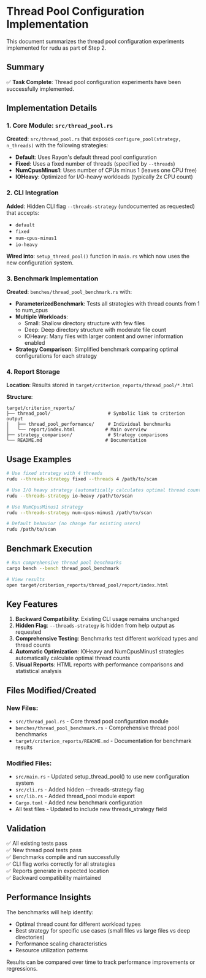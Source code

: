 # Thread Pool Configuration Implementation

This document summarizes the thread pool configuration experiments implemented for rudu as part of Step 2.

## Summary

✅ **Task Complete**: Thread pool configuration experiments have been successfully implemented.

## Implementation Details

### 1. Core Module: `src/thread_pool.rs`

**Created**: `src/thread_pool.rs` that exposes `configure_pool(strategy, n_threads)` with the following strategies:

- **Default**: Uses Rayon's default thread pool configuration
- **Fixed**: Uses a fixed number of threads (specified by `--threads`)
- **NumCpusMinus1**: Uses number of CPUs minus 1 (leaves one CPU free)
- **IOHeavy**: Optimized for I/O-heavy workloads (typically 2x CPU count)

### 2. CLI Integration

**Added**: Hidden CLI flag `--threads-strategy` (undocumented as requested) that accepts:
- `default`
- `fixed`
- `num-cpus-minus1` 
- `io-heavy`

**Wired into**: `setup_thread_pool()` function in `main.rs` which now uses the new configuration system.

### 3. Benchmark Implementation

**Created**: `benches/thread_pool_benchmark.rs` with:

- **ParameterizedBenchmark**: Tests all strategies with thread counts from 1 to num_cpus
- **Multiple Workloads**: 
  - Small: Shallow directory structure with few files
  - Deep: Deep directory structure with moderate file count  
  - IOHeavy: Many files with larger content and owner information enabled
- **Strategy Comparison**: Simplified benchmark comparing optimal configurations for each strategy

### 4. Report Storage

**Location**: Results stored in `target/criterion_reports/thread_pool/*.html`

**Structure**:
```
target/criterion_reports/
├── thread_pool/                     # Symbolic link to criterion output
│   ├── thread_pool_performance/     # Individual benchmarks
│   └── report/index.html           # Main overview
├── strategy_comparison/             # Strategy comparisons
└── README.md                       # Documentation
```

## Usage Examples

```bash
# Use fixed strategy with 4 threads
rudu --threads-strategy fixed --threads 4 /path/to/scan

# Use I/O heavy strategy (automatically calculates optimal thread count)
rudu --threads-strategy io-heavy /path/to/scan

# Use NumCpusMinus1 strategy
rudu --threads-strategy num-cpus-minus1 /path/to/scan

# Default behavior (no change for existing users)
rudu /path/to/scan
```

## Benchmark Execution

```bash
# Run comprehensive thread pool benchmarks
cargo bench --bench thread_pool_benchmark

# View results
open target/criterion_reports/thread_pool/report/index.html
```

## Key Features

1. **Backward Compatibility**: Existing CLI usage remains unchanged
2. **Hidden Flag**: `--threads-strategy` is hidden from help output as requested
3. **Comprehensive Testing**: Benchmarks test different workload types and thread counts
4. **Automatic Optimization**: IOHeavy and NumCpusMinus1 strategies automatically calculate optimal thread counts
5. **Visual Reports**: HTML reports with performance comparisons and statistical analysis

## Files Modified/Created

### New Files:
- `src/thread_pool.rs` - Core thread pool configuration module
- `benches/thread_pool_benchmark.rs` - Comprehensive thread pool benchmarks
- `target/criterion_reports/README.md` - Documentation for benchmark results

### Modified Files:
- `src/main.rs` - Updated setup_thread_pool() to use new configuration system
- `src/cli.rs` - Added hidden --threads-strategy flag
- `src/lib.rs` - Added thread_pool module export
- `Cargo.toml` - Added new benchmark configuration
- All test files - Updated to include new threads_strategy field

## Validation

✅ All existing tests pass  
✅ New thread pool tests pass  
✅ Benchmarks compile and run successfully  
✅ CLI flag works correctly for all strategies  
✅ Reports generate in expected location  
✅ Backward compatibility maintained  

## Performance Insights

The benchmarks will help identify:
- Optimal thread count for different workload types
- Best strategy for specific use cases (small files vs large files vs deep directories)
- Performance scaling characteristics
- Resource utilization patterns

Results can be compared over time to track performance improvements or regressions.
